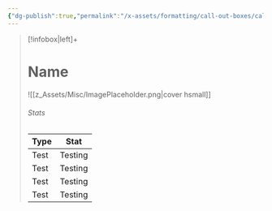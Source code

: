 ```yaml
---
{"dg-publish":true,"permalink":"/x-assets/formatting/call-out-boxes/call-out-left-section/"}
---
```



> [!infobox|left]+
> # Name
> ![[z_Assets/Misc/ImagePlaceholder.png\|cover hsmall]]
> ###### Stats
> Type |  Stat |
> ---|---|
> Test | Testing |
> Test | Testing |
> Test | Testing |
> Test | Testing |